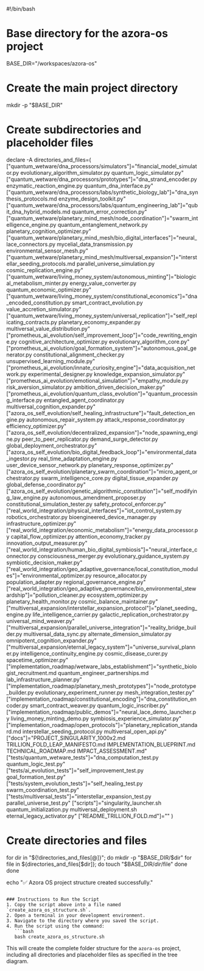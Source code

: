 #!/bin/bash

# Base directory for the azora-os project
BASE_DIR="/workspaces/azora-os"

# Create the main project directory
mkdir -p "$BASE_DIR"

# Create subdirectories and placeholder files
declare -A directories_and_files=(
    ["quantum_wetware/dna_processors/simulators"]="financial_model_simulator.py evolutionary_algorithm_simulator.py quantum_logic_simulator.py"
    ["quantum_wetware/dna_processors/prototypes"]="dna_strand_encoder.py enzymatic_reaction_engine.py quantum_dna_interface.py"
    ["quantum_wetware/dna_processors/labs/synthetic_biology_lab"]="dna_synthesis_protocols.md enzyme_design_toolkit.py"
    ["quantum_wetware/dna_processors/labs/quantum_engineering_lab"]="qubit_dna_hybrid_models.md quantum_error_correction.py"
    ["quantum_wetware/planetary_mind_mesh/node_coordination"]="swarm_intelligence_engine.py quantum_entanglement_network.py planetary_cognition_optimizer.py"
    ["quantum_wetware/planetary_mind_mesh/bio_digital_interfaces"]="neural_lace_connectors.py mycelial_data_transmission.py environmental_sensor_mesh.py"
    ["quantum_wetware/planetary_mind_mesh/multiversal_expansion"]="interstellar_seeding_protocols.md parallel_universe_simulation.py cosmic_replication_engine.py"
    ["quantum_wetware/living_money_system/autonomous_minting"]="biological_metabolism_minter.py energy_value_converter.py quantum_economic_optimizer.py"
    ["quantum_wetware/living_money_system/constitutional_economics"]="dna_encoded_constitution.py smart_contract_evolution.py value_accretion_simulator.py"
    ["quantum_wetware/living_money_system/universal_replication"]="self_replicating_contracts.py planetary_economy_expander.py multiversal_value_distribution.py"
    ["prometheus_ai_evolution/self_improvement_loop"]="code_rewriting_engine.py cognitive_architecture_optimizer.py evolutionary_algorithm_core.py"
    ["prometheus_ai_evolution/goal_formation_system"]="autonomous_goal_generator.py constitutional_alignment_checker.py unsupervised_learning_module.py"
    ["prometheus_ai_evolution/innate_curiosity_engine"]="data_acquisition_network.py experimental_designer.py knowledge_expansion_simulator.py"
    ["prometheus_ai_evolution/emotional_simulation"]="empathy_module.py risk_aversion_simulator.py ambition_driven_decision_maker.py"
    ["prometheus_ai_evolution/quantum_class_evolution"]="quantum_processing_interface.py entangled_agent_coordinator.py multiversal_cognition_expander.py"
    ["azora_os_self_evolution/self_healing_infrastructure"]="fault_detection_engine.py autonomous_repair_system.py attack_response_coordinator.py efficiency_optimizer.py"
    ["azora_os_self_evolution/decentralized_expansion"]="node_spawning_engine.py peer_to_peer_replicator.py demand_surge_detector.py global_deployment_orchestrator.py"
    ["azora_os_self_evolution/bio_digital_feedback_loop"]="environmental_data_ingestor.py real_time_adaptation_engine.py user_device_sensor_network.py planetary_response_optimizer.py"
    ["azora_os_self_evolution/planetary_swarm_coordination"]="micro_agent_orchestrator.py swarm_intelligence_core.py digital_tissue_expander.py global_defense_coordinator.py"
    ["azora_os_self_evolution/genetic_algorithmic_constitution"]="self_modifying_law_engine.py autonomous_amendment_proposer.py constitutional_simulation_tester.py safety_protocol_enforcer.py"
    ["real_world_integration/physical_interfaces"]="iot_control_system.py robotics_orchestrator.py bioengineered_device_manager.py infrastructure_optimizer.py"
    ["real_world_integration/economic_metabolism"]="energy_data_processor.py capital_flow_optimizer.py attention_economy_tracker.py innovation_output_measurer.py"
    ["real_world_integration/human_bio_digital_symbiosis"]="neural_interface_connector.py consciousness_merger.py evolutionary_guidance_system.py symbiotic_decision_maker.py"
    ["real_world_integration/geo_adaptive_governance/local_constitution_modules"]="environmental_optimizer.py resource_allocator.py population_adapter.py regional_governance_engine.py"
    ["real_world_integration/geo_adaptive_governance/bio_environmental_stewardship"]="pollution_cleaner.py ecosystem_optimizer.py planetary_health_monitor.py cosmic_balance_maintainer.py"
    ["multiversal_expansion/interstellar_expansion_protocol"]="planet_seeding_engine.py life_intelligence_carrier.py galactic_replication_orchestrator.py universal_mind_weaver.py"
    ["multiversal_expansion/parallel_universe_integration"]="reality_bridge_builder.py multiversal_data_sync.py alternate_dimension_simulator.py omnipotent_cognition_expander.py"
    ["multiversal_expansion/eternal_legacy_system"]="universe_survival_planner.py intelligence_continuity_engine.py cosmic_disease_curer.py spacetime_optimizer.py"
    ["implementation_roadmap/wetware_labs_establishment"]="synthetic_biologist_recruitment.md quantum_engineer_partnerships.md lab_infrastructure_planner.py"
    ["implementation_roadmap/planetary_mesh_prototypes"]="node_prototype_builder.py evolutionary_experiment_runner.py mesh_integration_tester.py"
    ["implementation_roadmap/constitutional_encoding"]="dna_constitution_encoder.py smart_contract_weaver.py quantum_logic_inscriber.py"
    ["implementation_roadmap/public_demos"]="neural_lace_demo_launcher.py living_money_minting_demo.py symbiosis_experience_simulator.py"
    ["implementation_roadmap/open_protocols"]="planetary_replication_standard.md interstellar_seeding_protocol.py multiversal_open_api.py"
    ["docs"]="PROJECT_SINGULARITY_1000x2.md TRILLION_FOLD_LEAP_MANIFESTO.md IMPLEMENTATION_BLUEPRINT.md TECHNICAL_ROADMAP.md IMPACT_ASSESSMENT.md"
    ["tests/quantum_wetware_tests"]="dna_computation_test.py quantum_logic_test.py"
    ["tests/ai_evolution_tests"]="self_improvement_test.py goal_formation_test.py"
    ["tests/system_evolution_tests"]="self_healing_test.py swarm_coordination_test.py"
    ["tests/multiversal_tests"]="interstellar_expansion_test.py parallel_universe_test.py"
    ["scripts"]="singularity_launcher.sh quantum_initialization.py multiversal_deployment.sh eternal_legacy_activator.py"
    ["README_TRILLION_FOLD.md"]=""
)

# Create directories and files
for dir in "${!directories_and_files[@]}"; do
    mkdir -p "$BASE_DIR/$dir"
    for file in ${directories_and_files[$dir]}; do
        touch "$BASE_DIR/$dir/$file"
    done
done

echo "✅ Azora OS project structure created successfully."
```

### Instructions to Run the Script
1. Copy the script above into a file named `create_azora_os_structure.sh`.
2. Open a terminal in your development environment.
3. Navigate to the directory where you saved the script.
4. Run the script using the command:
   ```bash
   bash create_azora_os_structure.sh
   ```

This will create the complete folder structure for the `azora-os` project, including all directories and placeholder files as specified in the tree diagram.